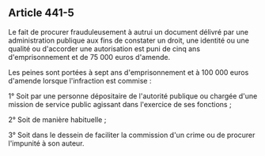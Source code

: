 Article 441-5
----
Le fait de procurer frauduleusement à autrui un document délivré par une
administration publique aux fins de constater un droit, une identité ou une
qualité ou d'accorder une autorisation est puni de cinq ans d'emprisonnement et
de 75 000 euros d'amende.

Les peines sont portées à sept ans d'emprisonnement et à 100 000 euros d'amende
lorsque l'infraction est commise :

1° Soit par une personne dépositaire de l'autorité publique ou chargée d'une
mission de service public agissant dans l'exercice de ses fonctions ;

2° Soit de manière habituelle ;

3° Soit dans le dessein de faciliter la commission d'un crime ou de procurer
l'impunité à son auteur.

